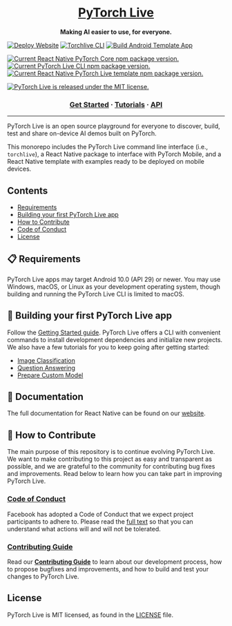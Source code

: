 <h1 align="center">
  <a href="http://facebookexperimental.github.io/pytorch-live/">
    PyTorch Live
  </a>
</h1>

<p align="center">
  <strong>Making AI easier to use, for everyone.</strong>
</p>

[![Deploy Website](https://github.com/facebookexperimental/pytorch-live/actions/workflows/deploy-website.yml/badge.svg)](https://github.com/facebookexperimental/pytorch-live/actions/workflows/deploy-website.yml) [![Torchlive CLI](https://github.com/facebookexperimental/pytorch-live/actions/workflows/build-cli.yml/badge.svg)](https://github.com/facebookexperimental/pytorch-live/actions/workflows/build-cli.yml) [![Build Android Template App](https://github.com/facebookexperimental/pytorch-live/actions/workflows/build-android.yml/badge.svg)](https://github.com/facebookexperimental/pytorch-live/actions/workflows/build-android.yml)

<p>
  <a href="https://www.npmjs.org/package/react-native-pytorch-core">
    <img src="https://img.shields.io/npm/v/react-native-pytorch-core?label=react-native-pytorch-core" alt="Current React Native PyTorch Core npm package version." />
  </a>
  <a href="https://www.npmjs.org/package/torchlive-cli">
    <img src="https://img.shields.io/npm/v/torchlive-cli?label=torchlive-cli" alt="Current PyTorch Live CLI npm package version." />
  </a>
  <a href="https://www.npmjs.org/package/react-native-template-pytorch-live">
    <img src="https://img.shields.io/npm/v/react-native-template-pytorch-live?label=react-native-template-pytorch-live" alt="Current React Native PyTorch Live template npm package version." />
  </a>
</p>

<p>
  <a href="https://github.com/facebook/react-native/blob/master/LICENSE">
    <img src="https://img.shields.io/badge/license-MIT-blue.svg" alt="PyTorch Live is released under the MIT license." />
  </a>
</p>

<h3 align="center">
  <a href="http://facebookexperimental.github.io/pytorch-live/docs/tutorials/get-started">Get Started</a>
  <span> · </span>
  <a href="http://facebookexperimental.github.io/pytorch-live/docs/tutorials/image-classification">Tutorials</a>
  <span> · </span>
  <a href="http://facebookexperimental.github.io/pytorch-live/docs/api/cli">API</a>
</h3>

----------------------

PyTorch Live is an open source playground for everyone to discover, build, test and share on-device AI demos built on PyTorch.

This monorepo includes the PyTorch Live command line interface (i.e., `torchlive`), a React Native package to interface with PyTorch Mobile, and a React Native template with examples ready to be deployed on mobile devices.

## Contents
- [Requirements](#-requirements)
- [Building your first PyTorch Live app](#-building-your-first-pytorch-live-app)
- [How to Contribute](#-how-to-contribute)
- [Code of Conduct](#code-of-conduct)
- [License](#-license)

## 📋 Requirements
PyTorch Live apps may target Android 10.0 (API 29) or newer. You may use Windows, macOS, or Linux as your development operating system, though building and running the PyTorch Live CLI is limited to macOS.

## 🎉 Building your first PyTorch Live app
Follow the [Getting Started guide](http://facebookexperimental.github.io/pytorch-live/docs/tutorials/get-started). PyTorch Live offers a CLI with convenient commands to install development dependencies and initialize new projects. We also have a few tutorials for you to keep going after getting started:

* [Image Classification](http://facebookexperimental.github.io/pytorch-live/docs/tutorials/image-classification)
* [Question Answering](http://facebookexperimental.github.io/pytorch-live/docs/tutorials/question-answering)
* [Prepare Custom Model](http://facebookexperimental.github.io/pytorch-live/docs/tutorials/prepare-custom-model)

## 📖 Documentation

The full documentation for React Native can be found on our [website](http://facebookexperimental.github.io/pytorch-live/).

## 👏 How to Contribute
The main purpose of this repository is to continue evolving PyTorch Live. We want to make contributing to this project as easy and transparent as possible, and we are grateful to the community for contributing bug fixes and improvements. Read below to learn how you can take part in improving PyTorch Live.

### [Code of Conduct][code]
Facebook has adopted a Code of Conduct that we expect project participants to adhere to.
Please read the [full text][code] so that you can understand what actions will and will not be tolerated.

[code]: https://code.fb.com/codeofconduct/

### [Contributing Guide][contribute]
Read our [**Contributing Guide**][contribute] to learn about our development process, how to propose bugfixes and improvements, and how to build and test your changes to PyTorch Live.

[contribute]: CONTRIBUTING.md

## License
PyTorch Live is MIT licensed, as found in the [LICENSE][license] file.

[license]: LICENSE.md
